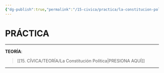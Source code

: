 ```yaml
---
{"dg-publish":true,"permalink":"/15-civica/practica/la-constitucion-politica/","tags":["Cívica","Práctica"]}
---
```


# PRÁCTICA
---
**TEORÍA**: 
>[[15. CÍVICA/TEORÍA/La Constitución Política\|PRESIONA AQUÍ]]

---
